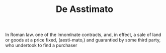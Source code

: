---
title: De Asstimato
letter: D
permalink: "/definitions/bld-de-asstimato.html"
body: In Roman law. one of the lnnomlnate contracts, and, in effect, a sale of land
  or goods at a price fixed, (aesti-mato,) and guarantied by some third party, who
  undertook to find a purchaser
published_at: '2018-07-07'
source: Black's Law Dictionary 2nd Ed (1910)
layout: post
---